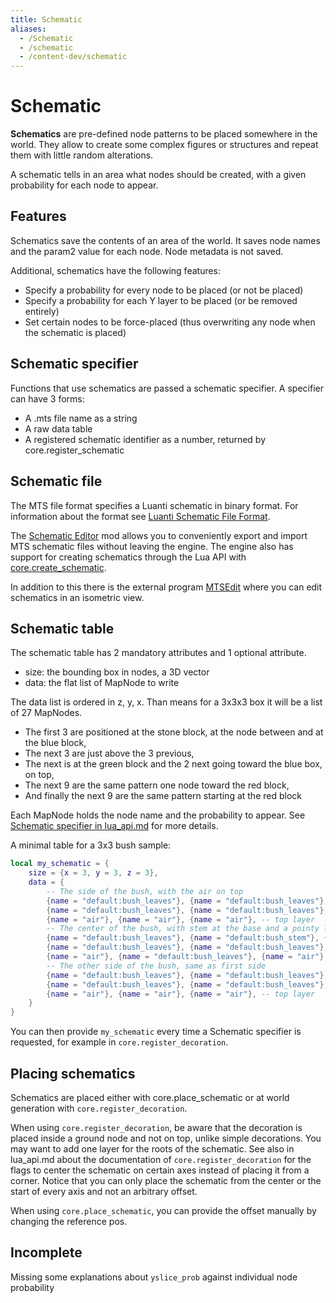 ```yaml
---
title: Schematic
aliases:
  - /Schematic
  - /schematic
  - /content-dev/schematic
---
```


# Schematic

**Schematics** are pre-defined node patterns to be placed somewhere in the world. They allow to create some complex figures or structures and repeat them with little random alterations.

A schematic tells in an area what nodes should be created, with a given probability for each node to appear.

## Features

Schematics save the contents of an area of the world. It saves node names and the param2 value for each node. Node metadata is not saved.

Additional, schematics have the following features:

- Specify a probability for every node to be placed (or not be placed)
- Specify a probability for each Y layer to be placed (or be removed entirely)
- Set certain nodes to be force-placed (thus overwriting any node when the schematic is placed)

## Schematic specifier

Functions that use schematics are passed a schematic specifier. A specifier can have 3 forms:

- A .mts file name as a string
- A raw data table
- A registered schematic identifier as a number, returned by core.register_schematic

## Schematic file

The MTS file format specifies a Luanti schematic in binary format. For information about the format see [Luanti Schematic File Format](/for-creators/luanti-schematic-file-format/).

The [Schematic Editor](https://content.luanti.org/packages/Wuzzy/schemedit/) mod allows you to conveniently export and import MTS schematic files without leaving the engine. The engine also has support for creating schematics through the Lua API with [core.create_schematic](https://api.luanti.org/core-namespace-reference/#schematics).

In addition to this there is the external program [MTSEdit](https://gitlab.com/bztsrc/mtsedit) where you can edit schematics in an isometric view.

## Schematic table

The schematic table has 2 mandatory attributes and 1 optional attribute.

- size: the bounding box in nodes, a 3D vector
- data: the flat list of MapNode to write

The data list is ordered in z, y, x. Than means for a 3x3x3 box it will be a list of 27 MapNodes.

- The first 3 are positioned at the stone block, at the node between and at the blue block,
- The next 3 are just above the 3 previous,
- The next is at the green block and the 2 next going toward the blue box, on top,
- The next 9 are the same pattern one node toward the red block,
- And finally the next 9 are the same pattern starting at the red block

Each MapNode holds the node name and the probability to appear. See [Schematic specifier in lua_api.md](https://github.com/luanti-org/luanti/blob/master/doc/lua_api.md#schematic-specifier) for more details.

A minimal table for a 3x3 bush sample:

```lua
local my_schematic = {
	size = {x = 3, y = 3, z = 3},
	data = {
		-- The side of the bush, with the air on top
		{name = "default:bush_leaves"}, {name = "default:bush_leaves"}, {name = "default:bush_leaves"}, -- lower layer
		{name = "default:bush_leaves"}, {name = "default:bush_leaves"}, {name = "default:bush_leaves"}, -- middle layer
		{name = "air"}, {name = "air"}, {name = "air"}, -- top layer
		-- The center of the bush, with stem at the base and a pointy leave 2 nodes above
		{name = "default:bush_leaves"}, {name = "default:bush_stem"}, {name = "default:bush_leaves"}, -- lower layer
		{name = "default:bush_leaves"}, {name = "default:bush_leaves"}, {name = "default:bush_leaves"}, -- middle layer
		{name = "air"}, {name = "default:bush_leaves"}, {name = "air"}, -- top layer
		-- The other side of the bush, same as first side
		{name = "default:bush_leaves"}, {name = "default:bush_leaves"}, {name = "default:bush_leaves"}, -- lower layer
		{name = "default:bush_leaves"}, {name = "default:bush_leaves"}, {name = "default:bush_leaves"}, -- middle layer
		{name = "air"}, {name = "air"}, {name = "air"}, -- top layer
	}
}
```

You can then provide `my_schematic` every time a Schematic specifier is requested, for example in `core.register_decoration`.

## Placing schematics

Schematics are placed either with core.place_schematic or at world generation with `core.register_decoration`.

When using `core.register_decoration`, be aware that the decoration is placed inside a ground node and not on top, unlike simple decorations. You may want to add one layer for the roots of the schematic. See also in lua_api.md about the documentation of `core.register_decoration` for the flags to center the schematic on certain axes instead of placing it from a corner. Notice that you can only place the schematic from the center or the start of every axis and not an arbitrary offset.

When using `core.place_schematic`, you can provide the offset manually by changing the reference pos.

## Incomplete

Missing some explanations about `yslice_prob` against individual node probability
